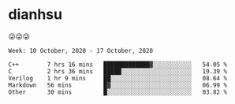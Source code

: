 
# dianhsu

:stuck_out_tongue_winking_eye::stuck_out_tongue_winking_eye::stuck_out_tongue_winking_eye:

<!--START_SECTION:waka-->
```text
Week: 10 October, 2020 - 17 October, 2020

C++        7 hrs 16 mins   █████████████▓░░░░░░░░░░░   54.05 % 
C          2 hrs 36 mins   █████░░░░░░░░░░░░░░░░░░░░   19.39 % 
Verilog    1 hr 9 mins     ██░░░░░░░░░░░░░░░░░░░░░░░   08.64 % 
Markdown   56 mins         █▓░░░░░░░░░░░░░░░░░░░░░░░   06.99 % 
Other      30 mins         █░░░░░░░░░░░░░░░░░░░░░░░░   03.82 % 
```
<!--END_SECTION:waka-->
